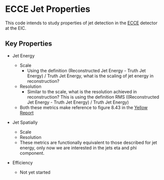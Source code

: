 # ECCE Jet Properties
This code intends to study properties of jet detection in the [ECCE](https://www.ecce-eic.org/) detector at the EIC.  

## Key Properties
* Jet Energy
    * Scale
        * Using the definition (Reconstructed Jet Energy - Truth Jet Energy) / Truth Jet Energy, what is the scaling of jet energy in reconstruction?  
    * Resolution
        * Similar to the scale, what is the resolution achieved in reconstruction?  This is using the definition RMS ((Reconstructed Jet Energy - Truth Jet Energy) / Truth Jet Energy)
    * Both these metrics make reference to figure 8.43 in the [Yellow Report](https://arxiv.org/abs/2103.05419)

* Jet Spatially
    * Scale
    * Resolution
    * These metrics are functionally equivalent to those described for jet energy, only now we are interested in the jets eta and phi component.  

* Efficiency
    * Not yet started
    